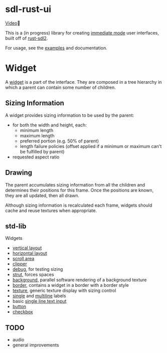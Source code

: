 # sdl-rust-ui

[Video](https://youtu.be/3zBEHgBt7EQ?si=eZAg6nufy3mj0sCg)🔗

This is a (in progress) library for creating [immediate mode](https://en.wikipedia.org/wiki/Immediate_mode_(computer_graphics)) user interfaces, built off of [rust-sdl2](https://github.com/Rust-SDL2/rust-sdl2).

For usage, see the [examples](./examples/) and documentation.

# Widget

A [widget](./src/widget/widget.rs) is a part of the interface. They are composed in a tree hierarchy in which a parent can contain some number of children.

## Sizing Information

A widget provides sizing information to be used by the parent:

- for both the width and height, each:
    - minimum length
    - maximum length
    - preferred portion (e.g. 50% of parent)
    - length failure policies (offset applied if a minimum or maximum can't be fulfilled by parent)
- requested aspect ratio

## Drawing

The parent accumulates sizing information from all the children and determines their positions for this frame. Once the positions are known, they are all updated, then all drawn.

Although sizing information is recalculated each frame, widgets should cache and reuse textures when appropriate.

## std-lib

Widgets
 - [vertical layout](./src/layout/vertical_layout.rs)
 - [horizontal layout](./src/layout/horizontal_layout.rs)
 - [scroll area](./src/layout/scroller.rs)
 - [clipper](./src/layout/clipper.rs)
 - [debug](./src/widget/debug.rs), for testing sizing
 - [strut](./src/widget/strut.rs), forces spaces
 - [background](./src/widget/background.rs), parallel software rendering of a background texture
 - [border](./src/widget/border.rs), contains a widget in a border with a border style
 - [texture](./src/widget/texture.rs), generic texture display with sizing control
 - [single](./src/widget/single_line_label.rs) and [multiline](./src/widget/multi_line_label.rs) labels
 - basic [single line text input](./src/widget/single_line_text_input.rs)
 - [button](./src/widget/button.rs)
 - [checkbox](./src/widget/checkbox.rs)

## TODO

- audio
- general improvements
